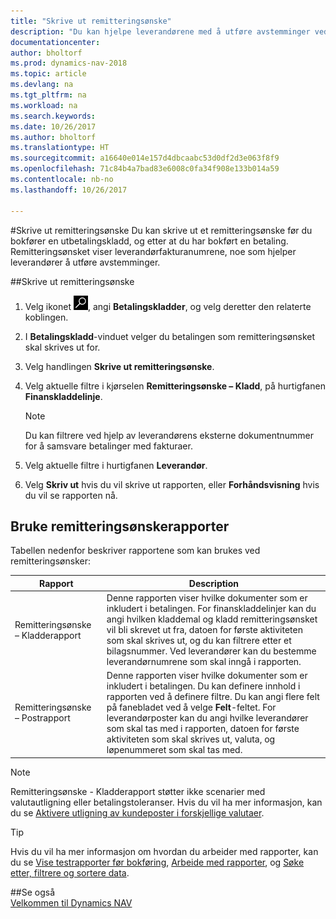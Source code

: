 ```yaml
---
title: "Skrive ut remitteringsønske"
description: "Du kan hjelpe leverandørene med å utføre avstemminger ved å skrive ut remitteringsønsker før du bokfører en utbetalingskladd, og etter at du har bokført en betaling."
documentationcenter: 
author: bholtorf
ms.prod: dynamics-nav-2018
ms.topic: article
ms.devlang: na
ms.tgt_pltfrm: na
ms.workload: na
ms.search.keywords: 
ms.date: 10/26/2017
ms.author: bholtorf
ms.translationtype: HT
ms.sourcegitcommit: a16640e014e157d4dbcaabc53d0df2d3e063f8f9
ms.openlocfilehash: 71c84b4a7bad83e6008c0fa34f908e133b014a59
ms.contentlocale: nb-no
ms.lasthandoff: 10/26/2017

---
```


#<a name="how-to-print-remittance-advice"></a>Skrive ut remitteringsønske
Du kan skrive ut et remitteringsønske før du bokfører en utbetalingskladd, og etter at du har bokført en betaling. Remitteringsønsket viser leverandørfakturanumrene, noe som hjelper leverandører å utføre avstemminger.

##<a name="to-print-remittance-advice"></a>Skrive ut remitteringsønske
1. Velg ikonet ![Søk etter side eller rapport](media/ui-search/search_small.png "Søk etter side eller rapport"), angi **Betalingskladder**, og velg deretter den relaterte koblingen.  
2. I **Betalingskladd**-vinduet velger du betalingen som remitteringsønsket skal skrives ut for.  
3. Velg handlingen **Skrive ut remitteringsønske**.  
4. Velg aktuelle filtre i kjørselen **Remitteringsønske – Kladd**, på hurtigfanen **Finanskladdelinje**.  
  
    >[!Note]
    > Du kan filtrere ved hjelp av leverandørens eksterne dokumentnummer for å samsvare betalinger med fakturaer.

5. Velg aktuelle filtre i hurtigfanen **Leverandør**.  
6. Velg **Skriv ut** hvis du vil skrive ut rapporten, eller **Forhåndsvisning** hvis du vil se rapporten nå.  

## <a name="using-remittance-advice-reports"></a>Bruke remitteringsønskerapporter
Tabellen nedenfor beskriver rapportene som kan brukes ved remitteringsønsker:

|Rapport|Description|
|----|----|
|Remitteringsønske – Kladderapport|Denne rapporten viser hvilke dokumenter som er inkludert i betalingen. For finanskladdelinjer kan du angi hvilken kladdemal og kladd remitteringsønsket vil bli skrevet ut fra, datoen for første aktiviteten som skal skrives ut, og du kan filtrere etter et bilagsnummer. Ved leverandører kan du bestemme leverandørnumrene som skal inngå i rapporten. |
|Remitteringsønske – Postrapport| Denne rapporten viser hvilke dokumenter som er inkludert i betalingen. Du kan definere innhold i rapporten ved å definere filtre. Du kan angi flere felt på fanebladet ved å velge **Felt**-feltet. For leverandørposter kan du angi hvilke leverandører som skal tas med i rapporten, datoen for første aktiviteten som skal skrives ut, valuta, og løpenummeret som skal tas med. |

> [!Note]
> Remitteringsønske - Kladderapport støtter ikke scenarier med valutautligning eller betalingstoleranser. Hvis du vil ha mer informasjon, kan du se [Aktivere utligning av kundeposter i forskjellige valutaer](finance-how-enable-application-ledger-entries-different-currencies.md).

> [!Tip]
> Hvis du vil ha mer informasjon om hvordan du arbeider med rapporter, kan du se [Vise testrapporter før bokføring](ui-how-view-test-reports-posting.md), [Arbeide med rapporter](ui-work-report.md), og [Søke etter, filtrere og sortere data](ui-enter-criteria-filters.md).

##<a name="see-also"></a>Se også  
[Velkommen til Dynamics NAV](across-get-started.md)
